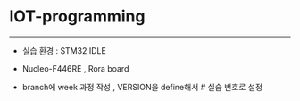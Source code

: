# IOT-programming
-------------------------------------------------

- 실습 환경 : STM32 IDLE
- Nucleo-F446RE , Rora board
  
- branch에 week 과정 작성 , VERSION을 define해서 # 실습 번호로 설정 
